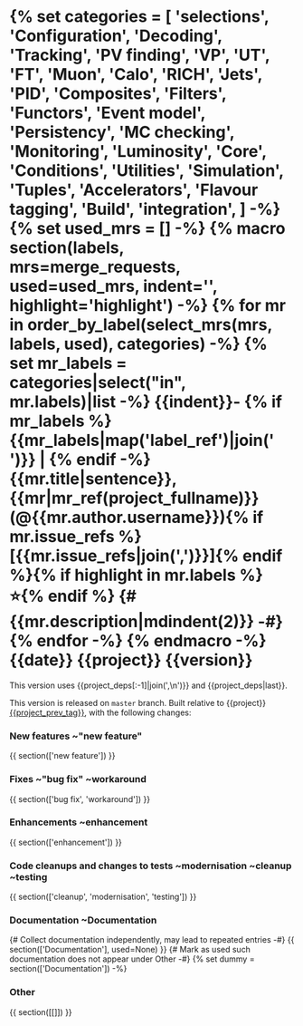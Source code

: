 {% set categories = [
    'selections', 'Configuration',
    'Decoding', 'Tracking', 'PV finding', 'VP', 'UT', 'FT', 'Muon', 'Calo', 'RICH', 'Jets',
    'PID', 'Composites', 'Filters', 'Functors',
    'Event model', 'Persistency',
    'MC checking', 'Monitoring', 'Luminosity',
    'Core', 'Conditions', 'Utilities',
    'Simulation',  'Tuples', 'Accelerators',
    'Flavour tagging',
    'Build', 'integration',
    ] -%}
{% set used_mrs = [] -%}
{% macro section(labels, mrs=merge_requests, used=used_mrs, indent='', highlight='highlight') -%}
{% for mr in order_by_label(select_mrs(mrs, labels, used), categories) -%}
  {% set mr_labels = categories|select("in", mr.labels)|list -%}
{{indent}}- {% if mr_labels %}{{mr_labels|map('label_ref')|join(' ')}} | {% endif -%}
    {{mr.title|sentence}}, {{mr|mr_ref(project_fullname)}} (@{{mr.author.username}}){% if mr.issue_refs %} [{{mr.issue_refs|join(',')}}]{% endif %}{% if highlight in mr.labels %} :star:{% endif %}
{# {{mr.description|mdindent(2)}} -#}
{% endfor -%}
{% endmacro -%}
{{date}} {{project}} {{version}}
===

This version uses
{{project_deps[:-1]|join(',\n')}} and
{{project_deps|last}}.

This version is released on `master` branch.
Built relative to {{project}} [{{project_prev_tag}}](../-/tags/{{project_prev_tag}}), with the following changes:

### New features ~"new feature"

{{ section(['new feature']) }}

### Fixes ~"bug fix" ~workaround

{{ section(['bug fix', 'workaround']) }}

### Enhancements ~enhancement

{{ section(['enhancement']) }}

### Code cleanups and changes to tests ~modernisation ~cleanup ~testing

{{ section(['cleanup', 'modernisation', 'testing']) }}

### Documentation ~Documentation

{# Collect documentation independently, may lead to repeated entries -#}
{{ section(['Documentation'], used=None) }}
{# Mark as used such documentation does not appear under Other -#}
{% set dummy = section(['Documentation']) -%}

### Other

{{ section([[]]) }}
